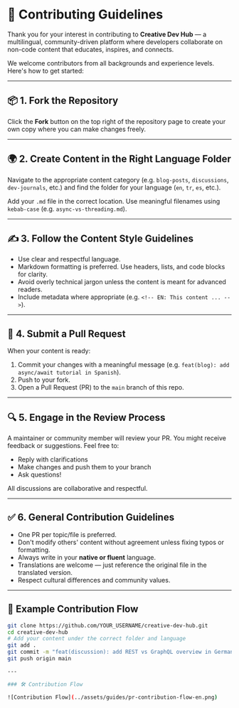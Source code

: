 <!--
EN: This document provides contribution guidelines for the Creative Dev Hub community.
TR: Bu belge, Creative Dev Hub topluluğu için katkı yönergelerini içerir.
ES: Este documento proporciona pautas de contribución para la comunidad de Creative Dev Hub.
DE: Dieses Dokument enthält Beitragsrichtlinien für die Creative Dev Hub-Community.
FR: Ce document fournit des lignes directrices pour contribuer à la communauté Creative Dev Hub.
PT: Este documento fornece diretrizes de contribuição para a comunidade Creative Dev Hub.
IT: Questo documento fornisce linee guida per contribuire alla community di Creative Dev Hub.
RU: Этот документ содержит рекомендации по участию в сообществе Creative Dev Hub.
ZH: 本文档提供了 Creative Dev Hub 社区的贡献指南。
JA: このドキュメントは、Creative Dev Hub コミュニティの貢献ガイドラインを提供します。
AR: توضح هذه الوثيقة إرشادات المساهمة في مجتمع Creative Dev Hub.
-->

# 🤝 Contributing Guidelines

Thank you for your interest in contributing to **Creative Dev Hub** — a multilingual, community-driven platform where developers collaborate on non-code content that educates, inspires, and connects.

We welcome contributors from all backgrounds and experience levels. Here's how to get started:

---

## 📦 1. Fork the Repository

Click the **Fork** button on the top right of the repository page to create your own copy where you can make changes freely.

---

## 🌍 2. Create Content in the Right Language Folder

Navigate to the appropriate content category (e.g. `blog-posts`, `discussions`, `dev-journals`, etc.) and find the folder for your language (`en`, `tr`, `es`, etc.).

Add your `.md` file in the correct location. Use meaningful filenames using `kebab-case` (e.g. `async-vs-threading.md`).

---

## ✍️ 3. Follow the Content Style Guidelines

- Use clear and respectful language.
- Markdown formatting is preferred. Use headers, lists, and code blocks for clarity.
- Avoid overly technical jargon unless the content is meant for advanced readers.
- Include metadata where appropriate (e.g. `<!-- EN: This content ... -->`).

---

## 🚀 4. Submit a Pull Request

When your content is ready:
1. Commit your changes with a meaningful message (e.g. `feat(blog): add async/await tutorial in Spanish`).
2. Push to your fork.
3. Open a Pull Request (PR) to the `main` branch of this repo.

---

## 🔍 5. Engage in the Review Process

A maintainer or community member will review your PR. You might receive feedback or suggestions. Feel free to:
- Reply with clarifications
- Make changes and push them to your branch
- Ask questions!

All discussions are collaborative and respectful.

---

## ✅ 6. General Contribution Guidelines

- One PR per topic/file is preferred.
- Don't modify others' content without agreement unless fixing typos or formatting.
- Always write in your **native or fluent** language.
- Translations are welcome — just reference the original file in the translated version.
- Respect cultural differences and community values.

---

## 🧠 Example Contribution Flow

```bash
git clone https://github.com/YOUR_USERNAME/creative-dev-hub.git
cd creative-dev-hub
# Add your content under the correct folder and language
git add .
git commit -m "feat(discussion): add REST vs GraphQL overview in German"
git push origin main

---

### 🛠️ Contribution Flow

![Contribution Flow](../assets/guides/pr-contribution-flow-en.png)
